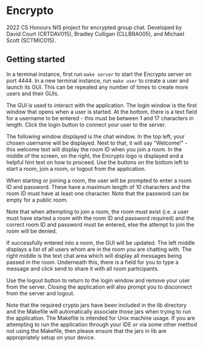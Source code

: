 # Encrypto

2022 CS Honours NIS project for encrypted group chat. Developed by David Court (CRTDAV015), Bradley Culligan (CLLBRA005), and Michael Scott (SCTMIC015).

## Getting started

In a terminal instance, first run `make server` to start the Encrypto server on port 4444.
In a new terminal instance, run `make user` to create a user and launch its GUI. This can be repeated any number of times to create more users and their GUIs.

The GUI is used to interact with the application. The login window is the first window that opens when a user is started. At the bottom, there is a text field for a username to be entered - this must be between 1 and 17 characters in length. Click the login button to connect your user to the server.

The following window displayed is the chat window. In the top left, your chosen username will be displayed. Next to that, it will say "Welcome!" - this welcome text will display the room ID when you join a room. In the middle of the screen, on the right, the Encrypto logo is displayed and a helpful hint text on how to proceed. Use the buttons on the bottom left to start a room, join a room, or logout from the application.

When starting or joining a room, the user will be prompted to enter a room ID and password. These have a maximum length of 10 characters and the room ID must have at least one character. Note that the password can be empty for a public room.

Note that when attempting to join a room, the room must exist (i.e. a user must have started a room with the room ID and password required) and the correct room ID and password must be entered, else the attempt to join the room will be denied.

If successfully entered into a room, the GUI will be updated. The left middle displays a list of all users whom are in the room you are chatting with. The right middle is the text chat area which will display all messages being passed in the room. Underneath this, there is a field for you to type a message and click send to share it with all room participants.

Use the logout button to return to the login window and remove your user from the server. Closing the application will also prompt you to disconnect from the server and logout.

Note that the required crypto jars have been included in the lib directory and the Makefile will automatically associate those jars when trying to run the application. The Makefile is intended for Unix machine usage. If you are attempting to run the application through your IDE or via some other method not using the Makefile, then please ensure that the jars in lib are appropriately setup on your device.